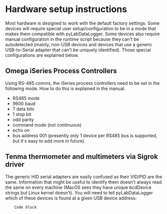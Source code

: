 # Hardware setup instructions

Most hardware is designed to work with the default factory settings.
Some devices will require special user setup/configuration to be in a mode that makes them compatible with pyLabDataLogger.
Some devices also require manual configuration in the runtime script because they can't be autodetected (mainly, non-USB devices and devices that use a generic USB-to-Serial adapter that can't be uniquely identified).
Those special configurations are explained below.

## Omega iSeries Process Controllers
Using RS-485 comms, the iSeries process controllers need to be set in the following mode. How to do this is explained in the manual.
- RS485 mode
- 9600 baud
- 7 data bits
- 1 stop bit
- odd parity
- command mode (not continuous)
- echo on
- bus address 001 (presently only 1 device per RS485 bus is supported, but it's easy to add more in future).

## Tenma thermometer and multimeters via Sigrok driver
The generic HID serial adapters are easily confused as their VID/PID are the same. Information that might be useful to identify them doesn't always read the same on every machine (MacOS sees they have unique bcdDevice strings but Linux kernel doesn't).
You will need to tell pyLabDataLogger which of these devices is found at a given USB device address:

		Code block
